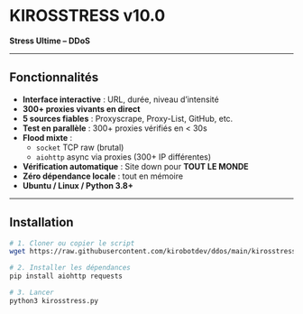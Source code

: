 # KIROSSTRESS v10.0  
**Stress Ultime – DDoS**

---

## Fonctionnalités

- **Interface interactive** : URL, durée, niveau d’intensité  
- **300+ proxies vivants en direct**
- **5 sources fiables** : Proxyscrape, Proxy-List, GitHub, etc.  
- **Test en parallèle** : 300+ proxies vérifiés en < 30s  
- **Flood mixte** :  
  - `socket` TCP raw (brutal)  
  - `aiohttp` async via proxies (300+ IP différentes)  
- **Vérification automatique** : Site down pour **TOUT LE MONDE**  
- **Zéro dépendance locale** : tout en mémoire  
- **Ubuntu / Linux / Python 3.8+**

---

## Installation

```bash
# 1. Cloner ou copier le script
wget https://raw.githubusercontent.com/kirobotdev/ddos/main/kirosstress.py

# 2. Installer les dépendances
pip install aiohttp requests

# 3. Lancer
python3 kirosstress.py